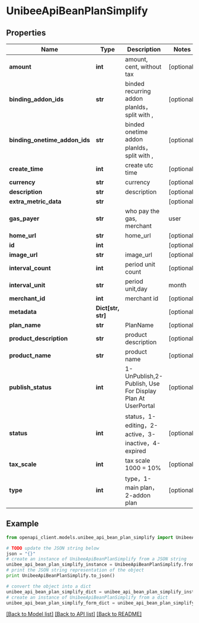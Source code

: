 # UnibeeApiBeanPlanSimplify


## Properties

Name | Type | Description | Notes
------------ | ------------- | ------------- | -------------
**amount** | **int** | amount, cent, without tax | [optional] 
**binding_addon_ids** | **str** | binded recurring addon planIds，split with , | [optional] 
**binding_onetime_addon_ids** | **str** | binded onetime addon planIds，split with , | [optional] 
**create_time** | **int** | create utc time | [optional] 
**currency** | **str** | currency | [optional] 
**description** | **str** | description | [optional] 
**extra_metric_data** | **str** |  | [optional] 
**gas_payer** | **str** | who pay the gas, merchant|user | [optional] 
**home_url** | **str** | home_url | [optional] 
**id** | **int** |  | [optional] 
**image_url** | **str** | image_url | [optional] 
**interval_count** | **int** | period unit count | [optional] 
**interval_unit** | **str** | period unit,day|month|year|week | [optional] 
**merchant_id** | **int** | merchant id | [optional] 
**metadata** | **Dict[str, str]** |  | [optional] 
**plan_name** | **str** | PlanName | [optional] 
**product_description** | **str** | product description | [optional] 
**product_name** | **str** | product name | [optional] 
**publish_status** | **int** | 1-UnPublish,2-Publish, Use For Display Plan At UserPortal | [optional] 
**status** | **int** | status，1-editing，2-active，3-inactive，4-expired | [optional] 
**tax_scale** | **int** | tax scale 1000 &#x3D; 10% | [optional] 
**type** | **int** | type，1-main plan，2-addon plan | [optional] 

## Example

```python
from openapi_client.models.unibee_api_bean_plan_simplify import UnibeeApiBeanPlanSimplify

# TODO update the JSON string below
json = "{}"
# create an instance of UnibeeApiBeanPlanSimplify from a JSON string
unibee_api_bean_plan_simplify_instance = UnibeeApiBeanPlanSimplify.from_json(json)
# print the JSON string representation of the object
print UnibeeApiBeanPlanSimplify.to_json()

# convert the object into a dict
unibee_api_bean_plan_simplify_dict = unibee_api_bean_plan_simplify_instance.to_dict()
# create an instance of UnibeeApiBeanPlanSimplify from a dict
unibee_api_bean_plan_simplify_form_dict = unibee_api_bean_plan_simplify.from_dict(unibee_api_bean_plan_simplify_dict)
```
[[Back to Model list]](../README.md#documentation-for-models) [[Back to API list]](../README.md#documentation-for-api-endpoints) [[Back to README]](../README.md)


